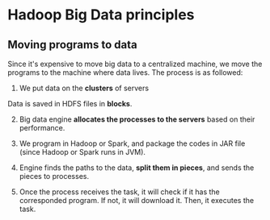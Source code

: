# Hadoop Big Data principles

## Moving programs to data

Since it's expensive to move big data to a centralized machine, we move the programs to the machine where data lives. The process is as followed:

1. We put data on the **clusters** of servers

  Data is saved in HDFS files in **blocks**.

2. Big data engine **allocates the processes to the servers** based on their performance.

3. We program in Hadoop or Spark, and package the codes in JAR file (since Hadoop or Spark runs in JVM). 

4. Engine finds the paths to the data, **split them in pieces**, and sends the pieces to processes.

5. Once the process receives the task, it will check if it has the corresponded program. If not, it will download it. Then, it executes the task.
